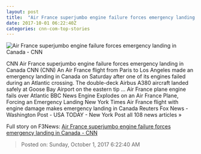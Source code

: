 ```yaml
---
layout: post
title:  "Air France superjumbo engine failure forces emergency landing in Canada - CNN"
date: 2017-10-01 06:22:40Z
categories: cnn-com-top-stories
---
```


![Air France superjumbo engine failure forces emergency landing in Canada - CNN](http://i2.cdn.cnn.com/cnnnext/dam/assets/171001003845-air-france-66-a380-engine-failure-super-tease.jpg)

CNN Air France superjumbo engine failure forces emergency landing in Canada CNN (CNN) An Air France flight from Paris to Los Angeles made an emergency landing in Canada on Saturday after one of its engines failed during an Atlantic crossing. The double-deck Airbus A380 aircraft landed safely at Goose Bay Airport on the eastern tip ... Air France plane engine fails over Atlantic BBC News Engine Explodes on an Air France Plane, Forcing an Emergency Landing New York Times Air France flight with engine damage makes emergency landing in Canada Reuters Fox News - Washington Post - USA TODAY - New York Post all 108 news articles »


Full story on F3News: [Air France superjumbo engine failure forces emergency landing in Canada - CNN](http://www.f3nws.com/n/pFqhvG)

> Posted on: Sunday, October 1, 2017 6:22:40 AM

